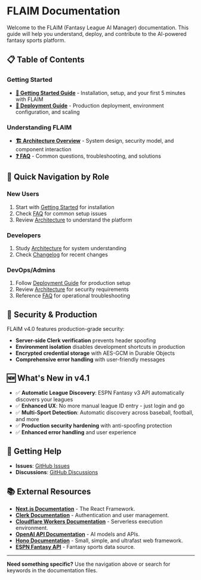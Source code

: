 # FLAIM Documentation

Welcome to the FLAIM (Fantasy League AI Manager) documentation. This guide will help you understand, deploy, and contribute to the AI-powered fantasy sports platform.

## 📋 Table of Contents

### Getting Started
- **[📖 Getting Started Guide](GETTING_STARTED.md)** - Installation, setup, and your first 5 minutes with FLAIM
- **[🚀 Deployment Guide](DEPLOYMENT.md)** - Production deployment, environment configuration, and scaling

### Understanding FLAIM
- **[🏗️ Architecture Overview](ARCHITECTURE.md)** - System design, security model, and component interaction
- **[❓ FAQ](FAQ.md)** - Common questions, troubleshooting, and solutions


## 🎯 Quick Navigation by Role

### **New Users**
1. Start with [Getting Started](GETTING_STARTED.md) for installation
2. Check [FAQ](FAQ.md) for common setup issues
3. Review [Architecture](ARCHITECTURE.md) to understand the platform

### **Developers** 
1. Study [Architecture](ARCHITECTURE.md) for system understanding
2. Check [Changelog](CHANGELOG.md) for recent changes

### **DevOps/Admins**
1. Follow [Deployment Guide](DEPLOYMENT.md) for production setup
2. Review [Architecture](ARCHITECTURE.md) for security requirements
3. Reference [FAQ](FAQ.md) for operational troubleshooting

## 🔐 Security & Production

FLAIM v4.0 features production-grade security:
- **Server-side Clerk verification** prevents header spoofing
- **Environment isolation** disables development shortcuts in production
- **Encrypted credential storage** with AES-GCM in Durable Objects
- **Comprehensive error handling** with user-friendly messages

## 🆕 What's New in v4.1

- ✅ **Automatic League Discovery**: ESPN Fantasy v3 API automatically discovers your leagues
- ✅ **Enhanced UX**: No more manual league ID entry - just login and go
- ✅ **Multi-Sport Detection**: Automatic discovery across baseball, football, and more
- ✅ **Production security hardening** with anti-spoofing protection
- ✅ **Enhanced error handling** and user experience

## 🤝 Getting Help

- **Issues**: [GitHub Issues](https://github.com/yourusername/flaim/issues)
- **Discussions**: [GitHub Discussions](https://github.com/yourusername/flaim/discussions)

## 📚 External Resources

- **[Next.js Documentation](https://nextjs.org/docs)** - The React Framework.
- **[Clerk Documentation](https://clerk.com/docs)** - Authentication and user management.
- **[Cloudflare Workers Documentation](https://developers.cloudflare.com/workers/)** - Serverless execution environment.
- **[OpenAI API Documentation](https://platform.openai.com/docs)** - AI models and APIs.
- **[Hono Documentation](https://hono.dev/)** - Small, simple, and ultrafast web framework.
- **[ESPN Fantasy API](https://fantasy.espn.com)** - Fantasy sports data source.

---

**Need something specific?** Use the navigation above or search for keywords in the documentation files.